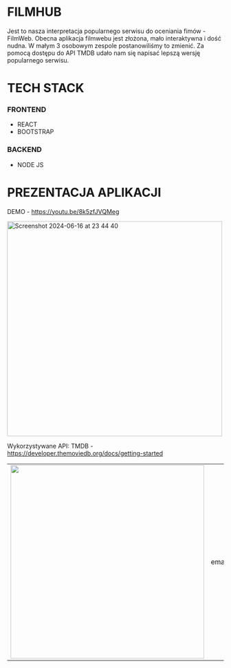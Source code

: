 # FILMHUB
Jest to nasza interpretacja popularnego serwisu do oceniania fimów - FilmWeb. Obecna aplikacja filmwebu jest złożona, mało interaktywna i dość nudna. W małym 3 osobowym zespole postanowiliśmy to zmienić. Za pomocą dostępu do API TMDB udało nam się napisać lepszą wersję popularnego serwisu.

# TECH STACK 
### FRONTEND 
* REACT
* BOOTSTRAP
### BACKEND 
* NODE JS 

# PREZENTACJA APLIKACJI
DEMO - https://youtu.be/8k5zfJVQMeg

<a href="https://youtu.be/8k5zfJVQMeg" target="_blank">
  <img width="500" alt="Screenshot 2024-06-16 at 23 44 40" src="https://github.com/emek-k/Js-Filmweb/assets/48961771/2ab9724e-df1d-4c50-9b7f-c792b7ebc59e">
</a>

Wykorzystywane API:
TMDB - https://developer.themoviedb.org/docs/getting-started 
<table border="0">
 <tr>
    <td rowspan="3" colspan="4" align="center">
      <img
        src="https://i.pinimg.com/originals/79/9e/0d/799e0d7779f6ea6c3a89885ff60c55af.gif"
        width="450"
      />
    </td>
    <td colspan="2" align="center">
      <a href="https://github.com/emek-k" target="_blank">
        <img
          src="https://github.com/emek-k/emek-k/assets/48961771/2fb23012-abfb-4af0-8113-b429638687d5"
          width="100"
        />
      </a>
    </td>
  </tr>
  <tr>
    <td colspan="2" align="center"><p>emakorycki@gmail.com</p></td>
  </tr>
  <tr>
    <td colspan="2" align="center">
      <a
        href="https://www.linkedin.com/in/emanuel-korycki-742321252/"
        target="_blank"
      >
        <img
          src="https://github.com/emek-k/emek-k/assets/48961771/5444b59d-ac21-4497-82d9-387e8d6a5862"
          width="100"
        />
      </a>
    </td>
  </tr>
</table>
